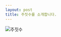```yaml
---
layout: post
title: 주짓수를 소개합니다.
---
```



![주짓수](https://user-images.githubusercontent.com/64595510/84392951-f6ad0600-ac35-11ea-9bb8-1861fbbbd0c1.jpg)
